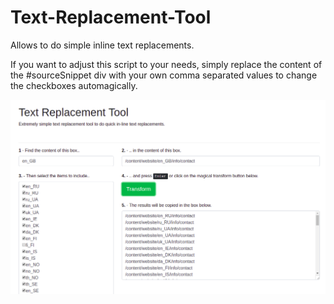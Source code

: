 # Text-Replacement-Tool
Allows to do simple inline text replacements.   

If you want to adjust this script to your needs, simply replace the content of the #sourceSnippet div with your own comma separated values to change the checkboxes automagically. 

![Here's what the thing looks like:](example.png?raw=true "Text-Replacement-Tool")
